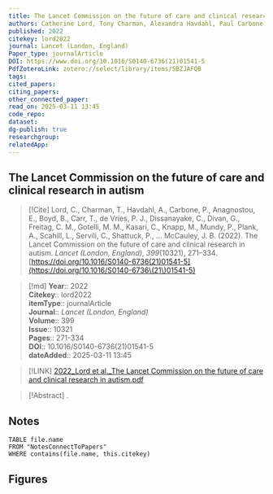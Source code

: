 ```yaml
---
title: The Lancet Commission on the future of care and clinical research in autism 
authors: Catherine Lord, Tony Charman, Alexandra Havdahl, Paul Carbone, Evdokia Anagnostou, Brian Boyd, Themba Carr, Petrus J. de Vries, Cheryl Dissanayake, Gauri Divan, Christine M. Freitag, Marina M. Gotelli, Connie Kasari, Martin Knapp, Peter Mundy, Alex Plank, Lawrence Scahill, Chiara Servili, Paul Shattuck, Emily Simonoff, Alison Tepper Singer, Vicky Slonims, Paul P. Wang, Maria Celica Ysrraelit, Rachel Jellett, Andrew Pickles, James Cusack, Patricia Howlin, Peter Szatmari, Alison Holbrook, Christina Toolan, James B. McCauley
published: 2022 
citekey: lord2022
journal: Lancet (London, England)
Paper_type: journalArticle
DOI: https://www.doi.org/10.1016/S0140-6736(21)01541-5
PdfZoteroLink: zotero://select/library/items/SBZJAFQB 
tags: 
cited_papers: 
citing_papers: 
other_connected_paper: 
read_on: 2025-03-11 13:45
code_repo: 
dataset: 
dg-publish: true
researchgroup: 
relatedApp:
---
```


## The Lancet Commission on the future of care and clinical research in autism

> [!Cite]
> Lord, C., Charman, T., Havdahl, A., Carbone, P., Anagnostou, E., Boyd, B., Carr, T., de Vries, P. J., Dissanayake, C., Divan, G., Freitag, C. M., Gotelli, M. M., Kasari, C., Knapp, M., Mundy, P., Plank, A., Scahill, L., Servili, C., Shattuck, P., … McCauley, J. B. (2022). The Lancet Commission on the future of care and clinical research in autism. _Lancet (London, England)_, _399_(10321), 271–334. [https://doi.org/10.1016/S0140-6736(21)01541-5](https://doi.org/10.1016/S0140-6736\(21\)01541-5)


>[!md]
> **Year**:: 2022   
> **Citekey**:: lord2022  
> **itemType**:: journalArticle  
> **Journal**:: *Lancet (London, England)*  
> **Volume**:: 399  
> **Issue**:: 10321   
> **Pages**:: 271-334  
> **DOI**:: 10.1016/S0140-6736(21)01541-5    
> **dateAdded**:: 2025-03-11 13:45

> [!LINK] 
> [2022_Lord et al._The Lancet Commission on the future of care and clinical research in autism.pdf](zotero://select/library/items/G7B5GXCI)

> [!Abstract]
>.
> 


## Notes

```dataview 
TABLE file.name 
FROM "NotesConnectToPapers" 
WHERE contains(file.name, this.citekey)
```



## Figures

